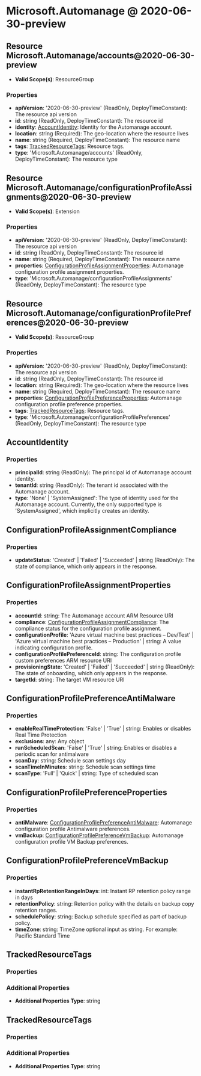 # Microsoft.Automanage @ 2020-06-30-preview

## Resource Microsoft.Automanage/accounts@2020-06-30-preview
* **Valid Scope(s)**: ResourceGroup
### Properties
* **apiVersion**: '2020-06-30-preview' (ReadOnly, DeployTimeConstant): The resource api version
* **id**: string (ReadOnly, DeployTimeConstant): The resource id
* **identity**: [AccountIdentity](#accountidentity): Identity for the Automanage account.
* **location**: string (Required): The geo-location where the resource lives
* **name**: string (Required, DeployTimeConstant): The resource name
* **tags**: [TrackedResourceTags](#trackedresourcetags): Resource tags.
* **type**: 'Microsoft.Automanage/accounts' (ReadOnly, DeployTimeConstant): The resource type

## Resource Microsoft.Automanage/configurationProfileAssignments@2020-06-30-preview
* **Valid Scope(s)**: Extension
### Properties
* **apiVersion**: '2020-06-30-preview' (ReadOnly, DeployTimeConstant): The resource api version
* **id**: string (ReadOnly, DeployTimeConstant): The resource id
* **name**: string (Required, DeployTimeConstant): The resource name
* **properties**: [ConfigurationProfileAssignmentProperties](#configurationprofileassignmentproperties): Automanage configuration profile assignment properties.
* **type**: 'Microsoft.Automanage/configurationProfileAssignments' (ReadOnly, DeployTimeConstant): The resource type

## Resource Microsoft.Automanage/configurationProfilePreferences@2020-06-30-preview
* **Valid Scope(s)**: ResourceGroup
### Properties
* **apiVersion**: '2020-06-30-preview' (ReadOnly, DeployTimeConstant): The resource api version
* **id**: string (ReadOnly, DeployTimeConstant): The resource id
* **location**: string (Required): The geo-location where the resource lives
* **name**: string (Required, DeployTimeConstant): The resource name
* **properties**: [ConfigurationProfilePreferenceProperties](#configurationprofilepreferenceproperties): Automanage configuration profile preference properties.
* **tags**: [TrackedResourceTags](#trackedresourcetags): Resource tags.
* **type**: 'Microsoft.Automanage/configurationProfilePreferences' (ReadOnly, DeployTimeConstant): The resource type

## AccountIdentity
### Properties
* **principalId**: string (ReadOnly): The principal id of Automanage account identity.
* **tenantId**: string (ReadOnly): The tenant id associated with the Automanage account.
* **type**: 'None' | 'SystemAssigned': The type of identity used for the Automanage account. Currently, the only supported type is 'SystemAssigned', which implicitly creates an identity.

## ConfigurationProfileAssignmentCompliance
### Properties
* **updateStatus**: 'Created' | 'Failed' | 'Succeeded' | string (ReadOnly): The state of compliance, which only appears in the response.

## ConfigurationProfileAssignmentProperties
### Properties
* **accountId**: string: The Automanage account ARM Resource URI
* **compliance**: [ConfigurationProfileAssignmentCompliance](#configurationprofileassignmentcompliance): The compliance status for the configuration profile assignment.
* **configurationProfile**: 'Azure virtual machine best practices – Dev/Test' | 'Azure virtual machine best practices – Production' | string: A value indicating configuration profile.
* **configurationProfilePreferenceId**: string: The configuration profile custom preferences ARM resource URI
* **provisioningState**: 'Created' | 'Failed' | 'Succeeded' | string (ReadOnly): The state of onboarding, which only appears in the response.
* **targetId**: string: The target VM resource URI

## ConfigurationProfilePreferenceAntiMalware
### Properties
* **enableRealTimeProtection**: 'False' | 'True' | string: Enables or disables Real Time Protection
* **exclusions**: any: Any object
* **runScheduledScan**: 'False' | 'True' | string: Enables or disables a periodic scan for antimalware
* **scanDay**: string: Schedule scan settings day
* **scanTimeInMinutes**: string: Schedule scan settings time
* **scanType**: 'Full' | 'Quick' | string: Type of scheduled scan

## ConfigurationProfilePreferenceProperties
### Properties
* **antiMalware**: [ConfigurationProfilePreferenceAntiMalware](#configurationprofilepreferenceantimalware): Automanage configuration profile Antimalware preferences.
* **vmBackup**: [ConfigurationProfilePreferenceVmBackup](#configurationprofilepreferencevmbackup): Automanage configuration profile VM Backup preferences.

## ConfigurationProfilePreferenceVmBackup
### Properties
* **instantRpRetentionRangeInDays**: int: Instant RP retention policy range in days
* **retentionPolicy**: string: Retention policy with the details on backup copy retention ranges.
* **schedulePolicy**: string: Backup schedule specified as part of backup policy.
* **timeZone**: string: TimeZone optional input as string. For example: Pacific Standard Time

## TrackedResourceTags
### Properties
### Additional Properties
* **Additional Properties Type**: string

## TrackedResourceTags
### Properties
### Additional Properties
* **Additional Properties Type**: string

